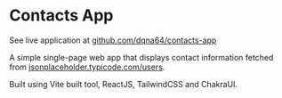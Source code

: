 # Contacts App

See live application at [github.com/dqna64/contacts-app](https://github.com/dqna64/contacts-app)

A simple single-page web app that displays contact information fetched from [jsonplaceholder.typicode.com/users](https://jsonplaceholder.typicode.com/users).

Built using Vite built tool, ReactJS, TailwindCSS and ChakraUI.